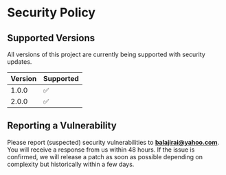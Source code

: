 # Security Policy

## Supported Versions

All versions of this project are
currently being supported with security updates.

| Version | Supported          |
| ------- | ------------------ |
| 1.0.0   | :white_check_mark: |
| 2.0.0   | :white_check_mark: |


## Reporting a Vulnerability

Please report (suspected) security vulnerabilities to
**[balajirai@yahoo.com](mailto:balajirai@yahoo.com)**. You will receive a response from
us within 48 hours. If the issue is confirmed, we will release a patch as soon
as possible depending on complexity but historically within a few days.
